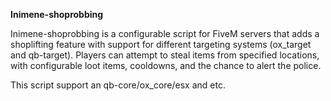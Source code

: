 **Inimene-shoprobbing**

Inimene-shoprobbing is a configurable script for FiveM servers that adds a shoplifting feature with support for different targeting systems (ox_target and qb-target). Players can attempt to steal items from specified locations, with configurable loot items, cooldowns, and the chance to alert the police.

This script support an qb-core/ox_core/esx and etc.
